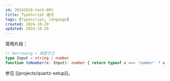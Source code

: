```yaml
---
id: 20241020-tech-001
title: TypeScript 速记
tags: [typescript, language]
created: 2024-10-20
updated: 2024-10-20
---
```


常用片段：

```ts
// Narrowing + 类型守卫
type Input = string | number
function toNumber(x: Input): number { return typeof x === 'number' ? x : Number(x) }
```

参见 [[projects/quartz-setup]]。
